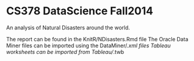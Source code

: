 CS378 DataScience Fall2014
========================
An analysis of Natural Disasters around the world.

The report can be found in the KnitR/NDisasters.Rmd file
The Oracle Data Miner files can be imported using the DataMiner/*.xml files
Tableau worksheets can be imported from Tableau/*.twb
